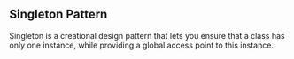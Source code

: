 ## Singleton Pattern

Singleton is a creational design pattern that lets you ensure that a class has only one instance, while providing a global access point to this instance.
